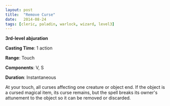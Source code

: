 ```yaml
---
layout: post
title:  "Remove Curse"
date:   2014-08-24
tags: [cleric, paladin, warlock, wizard, level3]
---
```


**3rd-level abjuration**

**Casting Time**: 1 action

**Range**: Touch

**Components**: V, S

**Duration**: Instantaneous

At your touch, all curses affecting one creature or object end. If the object is a cursed magical item, its curse remains, but the spell breaks its owner's attunement to the object so it can be removed or discarded.

